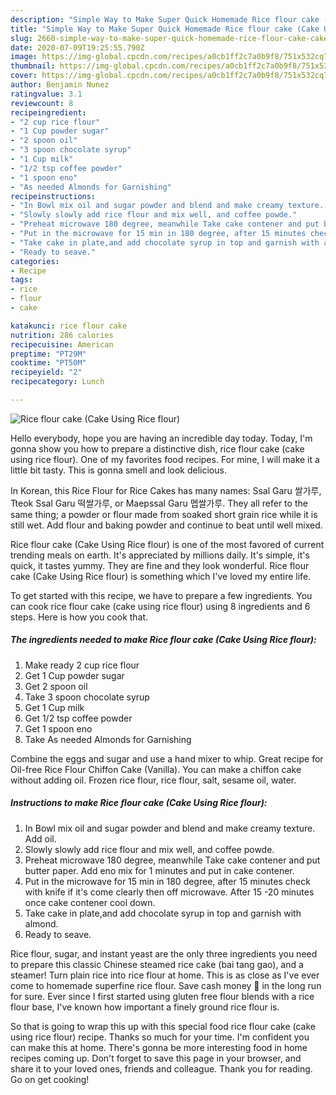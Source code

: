 ```yaml
---
description: "Simple Way to Make Super Quick Homemade Rice flour cake (Cake Using Rice flour)"
title: "Simple Way to Make Super Quick Homemade Rice flour cake (Cake Using Rice flour)"
slug: 2660-simple-way-to-make-super-quick-homemade-rice-flour-cake-cake-using-rice-flour
date: 2020-07-09T19:25:55.790Z
image: https://img-global.cpcdn.com/recipes/a0cb1ff2c7a0b9f8/751x532cq70/rice-flour-cake-cake-using-rice-flour-recipe-main-photo.jpg
thumbnail: https://img-global.cpcdn.com/recipes/a0cb1ff2c7a0b9f8/751x532cq70/rice-flour-cake-cake-using-rice-flour-recipe-main-photo.jpg
cover: https://img-global.cpcdn.com/recipes/a0cb1ff2c7a0b9f8/751x532cq70/rice-flour-cake-cake-using-rice-flour-recipe-main-photo.jpg
author: Benjamin Nunez
ratingvalue: 3.1
reviewcount: 8
recipeingredient:
- "2 cup rice flour"
- "1 Cup powder sugar"
- "2 spoon oil"
- "3 spoon chocolate syrup"
- "1 Cup milk"
- "1/2 tsp coffee powder"
- "1 spoon eno"
- "As needed Almonds for Garnishing"
recipeinstructions:
- "In Bowl mix oil and sugar powder and blend and make creamy texture. Add oil."
- "Slowly slowly add rice flour and mix well, and coffee powde."
- "Preheat microwave 180 degree, meanwhile Take cake contener and put butter paper. Add eno mix for 1 minutes and put in cake contener."
- "Put in the microwave for 15 min in 180 degree, after 15 minutes check with knife if it&#39;s come clearly then off microwave. After 15 -20 minutes once cake contener cool down."
- "Take cake in plate,and add chocolate syrup in top and garnish with almond."
- "Ready to seave."
categories:
- Recipe
tags:
- rice
- flour
- cake

katakunci: rice flour cake 
nutrition: 286 calories
recipecuisine: American
preptime: "PT29M"
cooktime: "PT50M"
recipeyield: "2"
recipecategory: Lunch

---
```



![Rice flour cake (Cake Using Rice flour)](https://img-global.cpcdn.com/recipes/a0cb1ff2c7a0b9f8/751x532cq70/rice-flour-cake-cake-using-rice-flour-recipe-main-photo.jpg)

Hello everybody, hope you are having an incredible day today. Today, I'm gonna show you how to prepare a distinctive dish, rice flour cake (cake using rice flour). One of my favorites food recipes. For mine, I will make it a little bit tasty. This is gonna smell and look delicious.

In Korean, this Rice Flour for Rice Cakes has many names: Ssal Garu 쌀가루, Tteok Ssal Garu 떡쌀가루, or Maepssal Garu 멥쌀가루. They all refer to the same thing; a powder or flour made from soaked short grain rice while it is still wet. Add flour and baking powder and continue to beat until well mixed.

Rice flour cake (Cake Using Rice flour) is one of the most favored of current trending meals on earth. It's appreciated by millions daily. It's simple, it's quick, it tastes yummy. They are fine and they look wonderful. Rice flour cake (Cake Using Rice flour) is something which I've loved my entire life.


To get started with this recipe, we have to prepare a few ingredients. You can cook rice flour cake (cake using rice flour) using 8 ingredients and 6 steps. Here is how you cook that.

<!--inarticleads1-->

##### The ingredients needed to make Rice flour cake (Cake Using Rice flour):

1. Make ready 2 cup rice flour
1. Get 1 Cup powder sugar
1. Get 2 spoon oil
1. Take 3 spoon chocolate syrup
1. Get 1 Cup milk
1. Get 1/2 tsp coffee powder
1. Get 1 spoon eno
1. Take As needed Almonds for Garnishing


Combine the eggs and sugar and use a hand mixer to whip. Great recipe for Oil-free Rice Flour Chiffon Cake (Vanilla). You can make a chiffon cake without adding oil. Frozen rice flour, rice flour, salt, sesame oil, water. 

<!--inarticleads2-->

##### Instructions to make Rice flour cake (Cake Using Rice flour):

1. In Bowl mix oil and sugar powder and blend and make creamy texture. Add oil.
1. Slowly slowly add rice flour and mix well, and coffee powde.
1. Preheat microwave 180 degree, meanwhile Take cake contener and put butter paper. Add eno mix for 1 minutes and put in cake contener.
1. Put in the microwave for 15 min in 180 degree, after 15 minutes check with knife if it&#39;s come clearly then off microwave. After 15 -20 minutes once cake contener cool down.
1. Take cake in plate,and add chocolate syrup in top and garnish with almond.
1. Ready to seave.


Rice flour, sugar, and instant yeast are the only three ingredients you need to prepare this classic Chinese steamed rice cake (bai tang gao), and a steamer! Turn plain rice into rice flour at home. This is as close as I&#39;ve ever come to homemade superfine rice flour. Save cash money 💸 in the long run for sure. Ever since I first started using gluten free flour blends with a rice flour base, I&#39;ve known how important a finely ground rice flour is. 

So that is going to wrap this up with this special food rice flour cake (cake using rice flour) recipe. Thanks so much for your time. I'm confident you can make this at home. There's gonna be more interesting food in home recipes coming up. Don't forget to save this page in your browser, and share it to your loved ones, friends and colleague. Thank you for reading. Go on get cooking!
